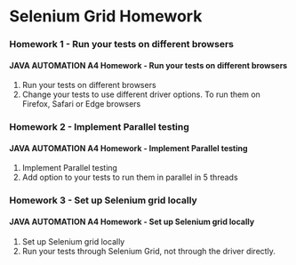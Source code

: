 # Selenium Grid Homework

### Homework 1 - Run your tests on different browsers
#### JAVA AUTOMATION A4  Homework - Run your tests on different browsers
1. Run your tests on different browsers
2. Change your tests to use different driver options. To run them on Firefox, Safari or Edge browsers

### Homework 2 - Implement Parallel testing
#### JAVA AUTOMATION A4  Homework - Implement Parallel testing
1. Implement Parallel testing
2. Add option to your tests to run them in parallel in 5 threads


### Homework 3 - Set up Selenium grid locally
#### JAVA AUTOMATION A4  Homework - Set up Selenium grid locally
1. Set up Selenium grid locally
2. Run your tests through Selenium Grid, not through the driver directly.